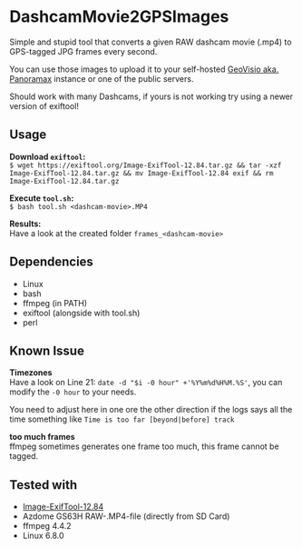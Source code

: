 # DashcamMovie2GPSImages

Simple and stupid tool that converts a given RAW dashcam movie (.mp4) to GPS-tagged JPG frames every second.

You can use those images to upload it to your self-hosted [GeoVisio aka. Panoramax](https://gitlab.com/geovisio/api/-/blob/develop/docs/14_Running_Docker.md) instance or one of the public servers.

Should work with many Dashcams, if yours is not working try using a newer version of exiftool!

## Usage

**Download `exiftool`:**  
`$ wget https://exiftool.org/Image-ExifTool-12.84.tar.gz && tar -xzf Image-ExifTool-12.84.tar.gz && mv Image-ExifTool-12.84 exif && rm Image-ExifTool-12.84.tar.gz`

**Execute `tool.sh`:**  
`$ bash tool.sh <dashcam-movie>.MP4`

**Results:**  
Have a look at the created folder `frames_<dashcam-movie>`

## Dependencies

- Linux
- bash
- ffmpeg (in PATH)
- exiftool (alongside with tool.sh)
- perl

## Known Issue

**Timezones**  
Have a look on Line 21: `date -d "$i -0 hour" +'%Y%m%d%H%M.%S'`, you can modify the `-0 hour` to your needs.

You need to adjust here in one ore the other direction if the logs says all the time something like `Time is too far [beyond|before] track`

**too much frames**  
ffmpeg sometimes generates one frame too much, this frame cannot be tagged.

## Tested with

- [Image-ExifTool-12.84](https://exiftool.org/index.html)
- Azdome GS63H RAW-.MP4-file (directly from SD Card)
- ffmpeg 4.4.2
- Linux 6.8.0
